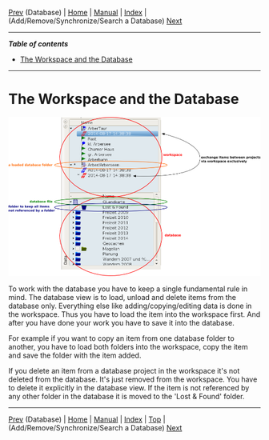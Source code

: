 [Prev](DocGisDatabase) (Database) | [Home](Home) | [Manual](DocMain) | [Index](AxAdvIndex) | (Add/Remove/Synchronize/Search a Database) [Next](DocGisDatabaseAddRemove)
- - -

***Table of contents***

* [The Workspace and the Database](#the-workspace-and-the-database)

* * * * * * * * * *
 
# The Workspace and the Database

![Database - workspace relation](images/DocGisDatabaseWorkspaceDatabase/maproom2.png "Database - workspace relation")

To work with the database you have to keep a single fundamental rule in mind. The database view is to load, unload and delete items from the database only. Everything else like adding/copying/editing data is done in the workspace. Thus you have to load the item into the workspace first. And after you have done your work you have to save it into the database.

For example if you want to copy an item from one database folder to another, you have to load both folders into the workspace, copy the item and save the folder with the item added.

If you delete an item from a database project in the workspace it's not deleted from the database. It's just removed from the workspace. You have to delete it explicitly in the database view. If the item is not referenced by any other folder in the database it is moved to the 'Lost & Found' folder.

- - -
[Prev](DocGisDatabase) (Database) | [Home](Home) | [Manual](DocMain) | [Index](AxAdvIndex) | [Top](#) | (Add/Remove/Synchronize/Search a Database) [Next](DocGisDatabaseAddRemove)
